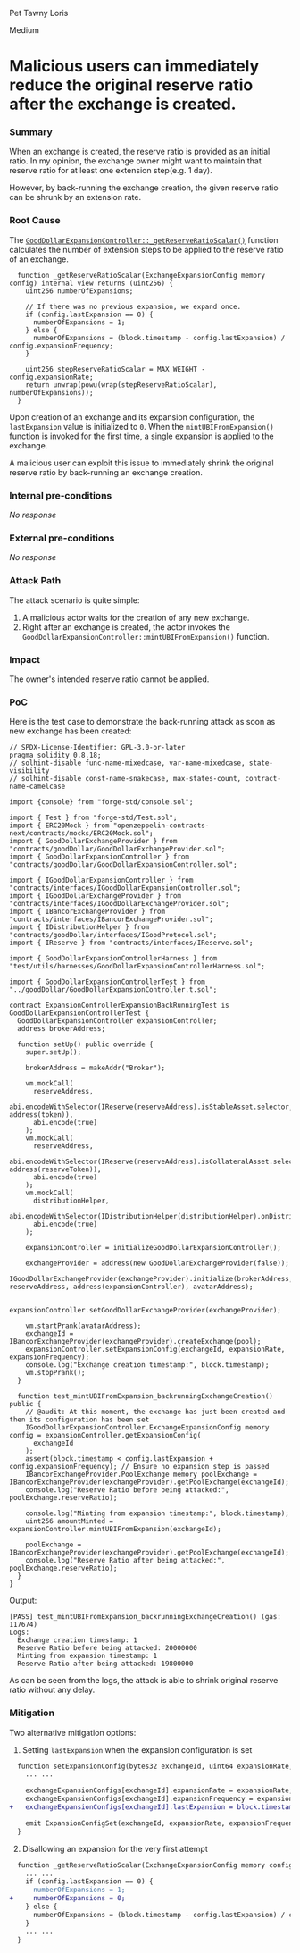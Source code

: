 Pet Tawny Loris

Medium

# Malicious users can immediately reduce the original reserve ratio after the exchange is created.

### Summary

When an exchange is created, the reserve ratio is provided as an initial ratio. In my opinion, the exchange owner might want to maintain that reserve ratio for at least one extension step(e.g. 1 day).

However, by back-running the exchange creation, the given reserve ratio can be shrunk by an extension rate.

### Root Cause

The [`GoodDollarExpansionController::_getReserveRatioScalar()`](https://github.com/sherlock-audit/2024-10-mento-update/blob/main/mento-core/contracts/goodDollar/GoodDollarExpansionController.sol#L225-L237) function calculates the number of extension steps to be applied to the reserve ratio of an exchange.

```solidity
  function _getReserveRatioScalar(ExchangeExpansionConfig memory config) internal view returns (uint256) {
    uint256 numberOfExpansions;

    // If there was no previous expansion, we expand once.
    if (config.lastExpansion == 0) {
      numberOfExpansions = 1;
    } else {
      numberOfExpansions = (block.timestamp - config.lastExpansion) / config.expansionFrequency;
    }

    uint256 stepReserveRatioScalar = MAX_WEIGHT - config.expansionRate;
    return unwrap(powu(wrap(stepReserveRatioScalar), numberOfExpansions));
  }
```

Upon creation of an exchange and its expansion configuration, the `lastExpansion` value is initialized to `0`. When the `mintUBIFromExpansion()` function is invoked for the first time, a single expansion is applied to the exchange.

A malicious user can exploit this issue to immediately shrink the original reserve ratio by back-running an exchange creation.

### Internal pre-conditions

_No response_

### External pre-conditions

_No response_

### Attack Path

The attack scenario is quite simple:

1. A malicious actor waits for the creation of any new exchange.
2. Right after an exchange is created, the actor invokes the `GoodDollarExpansionController::mintUBIFromExpansion()` function.

### Impact

The owner's intended reserve ratio cannot be applied.

### PoC

Here is the test case to demonstrate the back-running attack as soon as new exchange has been created:

```solidity
// SPDX-License-Identifier: GPL-3.0-or-later
pragma solidity 0.8.18;
// solhint-disable func-name-mixedcase, var-name-mixedcase, state-visibility
// solhint-disable const-name-snakecase, max-states-count, contract-name-camelcase

import {console} from "forge-std/console.sol";

import { Test } from "forge-std/Test.sol";
import { ERC20Mock } from "openzeppelin-contracts-next/contracts/mocks/ERC20Mock.sol";
import { GoodDollarExchangeProvider } from "contracts/goodDollar/GoodDollarExchangeProvider.sol";
import { GoodDollarExpansionController } from "contracts/goodDollar/GoodDollarExpansionController.sol";

import { IGoodDollarExpansionController } from "contracts/interfaces/IGoodDollarExpansionController.sol";
import { IGoodDollarExchangeProvider } from "contracts/interfaces/IGoodDollarExchangeProvider.sol";
import { IBancorExchangeProvider } from "contracts/interfaces/IBancorExchangeProvider.sol";
import { IDistributionHelper } from "contracts/goodDollar/interfaces/IGoodProtocol.sol";
import { IReserve } from "contracts/interfaces/IReserve.sol";

import { GoodDollarExpansionControllerHarness } from "test/utils/harnesses/GoodDollarExpansionControllerHarness.sol";

import { GoodDollarExpansionControllerTest } from "../goodDollar/GoodDollarExpansionController.t.sol";

contract ExpansionControllerExpansionBackRunningTest is GoodDollarExpansionControllerTest {
  GoodDollarExpansionController expansionController;
  address brokerAddress;

  function setUp() public override {
    super.setUp();

    brokerAddress = makeAddr("Broker");
    
    vm.mockCall(
      reserveAddress,
      abi.encodeWithSelector(IReserve(reserveAddress).isStableAsset.selector, address(token)),
      abi.encode(true)
    );
    vm.mockCall(
      reserveAddress,
      abi.encodeWithSelector(IReserve(reserveAddress).isCollateralAsset.selector, address(reserveToken)),
      abi.encode(true)
    );
    vm.mockCall(
      distributionHelper,
      abi.encodeWithSelector(IDistributionHelper(distributionHelper).onDistribution.selector),
      abi.encode(true)
    );

    expansionController = initializeGoodDollarExpansionController();

    exchangeProvider = address(new GoodDollarExchangeProvider(false));
    IGoodDollarExchangeProvider(exchangeProvider).initialize(brokerAddress, reserveAddress, address(expansionController), avatarAddress);

    expansionController.setGoodDollarExchangeProvider(exchangeProvider);

    vm.startPrank(avatarAddress);
    exchangeId = IBancorExchangeProvider(exchangeProvider).createExchange(pool);
    expansionController.setExpansionConfig(exchangeId, expansionRate, expansionFrequency);
    console.log("Exchange creation timestamp:", block.timestamp);
    vm.stopPrank();
  }

  function test_mintUBIFromExpansion_backrunningExchangeCreation() public {
    // @audit: At this moment, the exchange has just been created and then its configuration has been set
    IGoodDollarExpansionController.ExchangeExpansionConfig memory config = expansionController.getExpansionConfig(
      exchangeId
    );
    assert(block.timestamp < config.lastExpansion + config.expansionFrequency); // Ensure no expansion step is passed
    IBancorExchangeProvider.PoolExchange memory poolExchange = IBancorExchangeProvider(exchangeProvider).getPoolExchange(exchangeId);
    console.log("Reserve Ratio before being attacked:", poolExchange.reserveRatio);

    console.log("Minting from expansion timestamp:", block.timestamp);
    uint256 amountMinted = expansionController.mintUBIFromExpansion(exchangeId);

    poolExchange = IBancorExchangeProvider(exchangeProvider).getPoolExchange(exchangeId);
    console.log("Reserve Ratio after being attacked:", poolExchange.reserveRatio);
  }
}
```

Output:
```log
[PASS] test_mintUBIFromExpansion_backrunningExchangeCreation() (gas: 117674)
Logs:
  Exchange creation timestamp: 1
  Reserve Ratio before being attacked: 20000000
  Minting from expansion timestamp: 1
  Reserve Ratio after being attacked: 19800000
```

As can be seen from the logs, the attack is able to shrink original reserve ratio without any delay.

### Mitigation

Two alternative mitigation options:

1. Setting `lastExpansion` when the expansion configuration is set

```diff
  function setExpansionConfig(bytes32 exchangeId, uint64 expansionRate, uint32 expansionFrequency) external onlyAvatar {
    ... ...

    exchangeExpansionConfigs[exchangeId].expansionRate = expansionRate;
    exchangeExpansionConfigs[exchangeId].expansionFrequency = expansionFrequency;
+   exchangeExpansionConfigs[exchangeId].lastExpansion = block.timestamp;

    emit ExpansionConfigSet(exchangeId, expansionRate, expansionFrequency);
  }
```

2. Disallowing an expansion for the very first attempt
```diff
  function _getReserveRatioScalar(ExchangeExpansionConfig memory config) internal view returns (uint256) {
    ... ...
    if (config.lastExpansion == 0) {
-     numberOfExpansions = 1;
+     numberOfExpansions = 0;
    } else {
      numberOfExpansions = (block.timestamp - config.lastExpansion) / config.expansionFrequency;
    }
    ... ...
  }
```